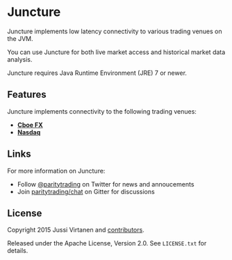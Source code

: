 # Juncture

Juncture implements low latency connectivity to various trading venues on
the JVM.

You can use Juncture for both live market access and historical market data
analysis.

Juncture requires Java Runtime Environment (JRE) 7 or newer.

## Features

Juncture implements connectivity to the following trading venues:

- [**Cboe FX**](libraries/cboe-fx)
- [**Nasdaq**](libraries/nasdaq)

## Links

For more information on Juncture:

- Follow [@paritytrading](https://twitter.com/paritytrading) on Twitter for
  news and annoucements
- Join [paritytrading/chat](https://gitter.im/paritytrading/chat) on Gitter
  for discussions

## License

Copyright 2015 Jussi Virtanen and [contributors][].

  [contributors]: https://github.com/paritytrading/juncture/graphs/contributors

Released under the Apache License, Version 2.0. See `LICENSE.txt` for details.
